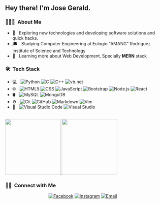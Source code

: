 
<h2> Hey there! I'm Jose Gerald.</h2>

<h3> 👨🏻‍💻 &nbsp;About Me </h3>

- 🤔 &nbsp; Exploring new technologies and developing software solutions and quick hacks.
- 🎓 &nbsp; Studying Computer Engineering at Eulogio "AMANG" Rodriguez Institute of Science and Technology
- 🌱 &nbsp; Learning more about Web Development, Specially **MERN** stack
<h3> 🛠 &nbsp;Tech Stack</h3>

- 💻 &nbsp;
  ![Python](https://img.shields.io/badge/-Python-333333?style=flat&logo=python)
  ![C](https://img.shields.io/badge/-C-333333?style=flat&logo=c&logoColor=007396)
  ![C++](https://img.shields.io/badge/-C++-333333?style=flat&logo=C%2B%2B&logoColor=00599C)
  ![vb.net](https://img.shields.io/badge/-vb.net-333333?style=flat&logo=dotnet&logoColor=512BD4)
- 🌐 &nbsp;
  ![HTML5](https://img.shields.io/badge/-HTML5-333333?style=flat&logo=HTML5)
  ![CSS](https://img.shields.io/badge/-CSS-333333?style=flat&logo=CSS3&logoColor=1572B6)
  ![JavaScript](https://img.shields.io/badge/-JavaScript-333333?style=flat&logo=javascript)
  ![Bootstrap](https://img.shields.io/badge/-Bootstrap-333333?style=flat&logo=bootstrap&logoColor=563D7C)
  ![Node.js](https://img.shields.io/badge/-Node.js-333333?style=flat&logo=node.js)
  ![React](https://img.shields.io/badge/-React-333333?style=flat&logo=react)
- 🛢 &nbsp;
  ![MySQL](https://img.shields.io/badge/-MySQL-333333?style=flat&logo=mysql)
  ![MongoDB](https://img.shields.io/badge/-MongoDB-333333?style=flat&logo=mongodb)
- ⚙️ &nbsp;
  ![Git](https://img.shields.io/badge/-Git-333333?style=flat&logo=git)
  ![GitHub](https://img.shields.io/badge/-GitHub-333333?style=flat&logo=github)
  ![Markdown](https://img.shields.io/badge/-Markdown-333333?style=flat&logo=markdown)
  ![Vim](https://img.shields.io/badge/-Vim-333333?style=flat&logo=vim&logoColor=019733)
- 🔧 &nbsp;
  ![Visual Studio Code](https://img.shields.io/badge/-Visual%20Studio%20Code-333333?style=flat&logo=visual-studio-code&logoColor=007ACC)
  ![Visual Studio](https://img.shields.io/badge/-visual%20studio-333333?style=flat&logo=visual-studio&logoColor=5C2D91)
<!-- - 🖥 &nbsp;
  ![Illustrator](https://img.shields.io/badge/-Illustrator-333333?style=flat&logo=adobe-illustrator)
  ![Photoshop](https://img.shields.io/badge/-Photoshop-333333?style=flat&logo=adobe-photoshop)
  ![InDesign](https://img.shields.io/badge/-InDesign-333333?style=flat&logo=adobe-indesign) -->

<br/>

<a href="https://github.com/akosijose">
  <img height="180em" src="https://github-readme-stats.vercel.app/api?username=akosijose&theme=buefy&show_icons=true" />
  <img height="180em" src="https://github-readme-stats.vercel.app/api/top-langs/?username=akosijose&theme=buefy&layout=compact" />
</a>

<br/>

<h3> 🤝🏻 &nbsp;Connect with Me </h3>

<p align="center">
<!-- <a href="https://www.adityavsingh.com/"><img alt="Website" src="https://img.shields.io/badge/Website-www.adityavsingh.com-blue?style=flat-square&logo=google-chrome"></a> -->
<a href="https://web.facebook.com/josegerald.lumbao/"><img alt="Facebook" src="https://img.shields.io/badge/Facebook-Josegerald%20Lumbao-blue?style=flat-square&logo=facebook"></a>
<a href="https://www.instagram.com/_josegerald/"><img alt="Instagram" src="https://img.shields.io/badge/Instagram-__josegerald-blue?style=flat-square&logo=instagram"></a>
<a href="mailto:josegerald0307@protonmail.com"><img alt="Email" src="https://img.shields.io/badge/Email-josegerald0307@protonmail.com-blue?style=flat-square&logo=gmail"></a>
</p>
